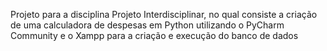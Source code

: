 Projeto para a disciplina Projeto Interdisciplinar, no qual consiste a criação de uma calculadora de despesas em Python utilizando o PyCharm Community e o Xampp para a criação e execução do banco de dados 
